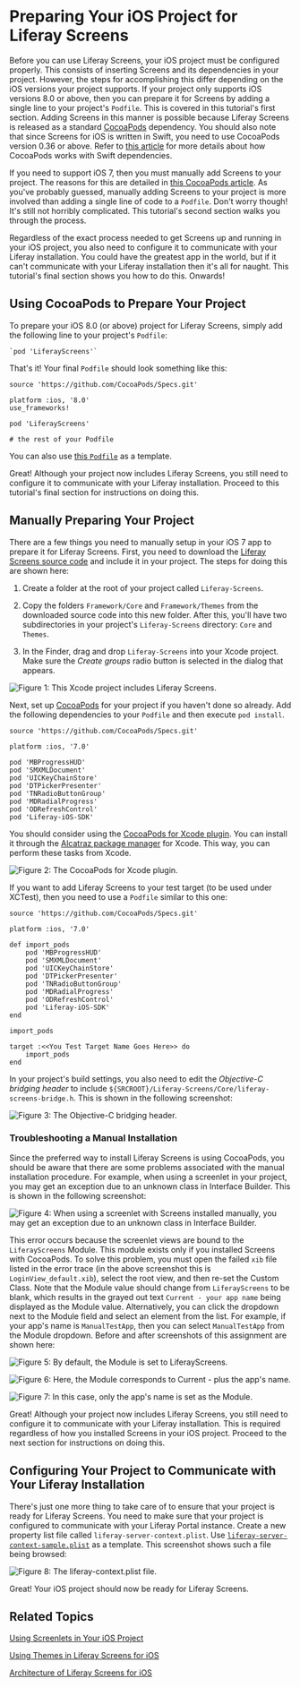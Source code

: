 # Preparing Your iOS Project for Liferay Screens [](id=preparing-your-ios-project-for-liferay-screens)

Before you can use Liferay Screens, your iOS project must be configured 
properly. This consists of inserting Screens and its dependencies in your 
project. However, the steps for accomplishing this differ depending on the 
iOS versions your project supports. If your project only supports iOS versions 
8.0 or above, then you can prepare it for Screens by adding a single line to 
your project's `Podfile`. This is covered in this tutorial's first section. 
Adding Screens in this manner is possible because Liferay Screens is released 
as a standard [CocoaPods](https://cocoapods.org/) dependency. You should also 
note that since Screens for iOS is written in Swift, you need to use CocoaPods 
version 0.36 or above. Refer to [this article](http://blog.cocoapods.org/CocoaPods-0.36/) 
for more details about how CocoaPods works with Swift dependencies. 

If you need to support iOS 7, then you must manually add Screens to your 
project. The reasons for this are detailed in [this CocoaPods article](http://blog.cocoapods.org/Pod-Authors-Guide-to-CocoaPods-Frameworks/). 
As you've probably guessed, manually adding Screens to your project is more 
involved than adding a single line of code to a `Podfile`. Don't worry though! 
It's still not horribly complicated. This tutorial's second section walks you 
through the process. 

Regardless of the exact process needed to get Screens up and running in your iOS 
project, you also need to configure it to communicate with your Liferay 
installation. You could have the greatest app in the world, but if it can't 
communicate with your Liferay installation then it's all for naught. This 
tutorial's final section shows you how to do this. Onwards! 

## Using CocoaPods to Prepare Your Project [](id=using-cocoapods-to-prepare-your-project)

To prepare your iOS 8.0 (or above) project for Liferay Screens, simply add the 
following line to your project's `Podfile`: 

    `pod 'LiferayScreens'`

That's it! Your final `Podfile` should look something like this:

    source 'https://github.com/CocoaPods/Specs.git'
    
    platform :ios, '8.0'
    use_frameworks!
    
    pod 'LiferayScreens'
    
    # the rest of your Podfile

You can also use [this `Podfile`](https://github.com/liferay/liferay-screens/tree/master/ios/Samples/Showcase-swift/Podfile) 
as a template. 

Great! Although your project now includes Liferay Screens, you still need to 
configure it to communicate with your Liferay installation. Proceed to this 
tutorial's final section for instructions on doing this.

## Manually Preparing Your Project [](id=manually-preparing-your-project)

There are a few things you need to manually setup in your iOS 7 app to prepare 
it for Liferay Screens. First, you need to download the 
[Liferay Screens source code](https://github.com/liferay/liferay-screens/releases) 
and include it in your project. The steps for doing this are shown here: 

1. Create a folder at the root of your project called `Liferay-Screens`.

2. Copy the folders `Framework/Core` and `Framework/Themes` from the downloaded 
   source code into this new folder. After this, you'll have two subdirectories 
   in your project's `Liferay-Screens` directory: `Core` and `Themes`.
   
3. In the Finder, drag and drop `Liferay-Screens` into your Xcode project. Make 
   sure the *Create groups* radio button is selected in the dialog that appears.

![Figure 1: This Xcode project includes Liferay Screens.](../../images/screens-ios-project-setup.png)

Next, set up [CocoaPods](http://cocoapods.org) for your project if you haven't 
done so already. Add the following dependencies to your `Podfile` and then 
execute `pod install`. 

    source 'https://github.com/CocoaPods/Specs.git'
    
    platform :ios, '7.0'
    
    pod 'MBProgressHUD'
    pod 'SMXMLDocument'
    pod 'UICKeyChainStore'
    pod 'DTPickerPresenter'
    pod 'TNRadioButtonGroup'
    pod 'MDRadialProgress'
    pod 'ODRefreshControl'
    pod 'Liferay-iOS-SDK'


You should consider using the [CocoaPods for Xcode plugin](https://github.com/kattrali/cocoapods-xcode-plugin). 
You can install it through the [Alcatraz package manager](http://alcatraz.io/) 
for Xcode. This way, you can perform these tasks from Xcode. 

![Figure 2: The CocoaPods for Xcode plugin.](../../images/screens-ios-xcode-cocoapods.png)

If you want to add Liferay Screens to your test target (to be used under 
XCTest), then you need to use a `Podfile` similar to this one:

    source 'https://github.com/CocoaPods/Specs.git'
    
    platform :ios, '7.0'

    def import_pods
        pod 'MBProgressHUD'
        pod 'SMXMLDocument'
        pod 'UICKeyChainStore'
        pod 'DTPickerPresenter'
        pod 'TNRadioButtonGroup'
        pod 'MDRadialProgress'
        pod 'ODRefreshControl'
        pod 'Liferay-iOS-SDK'
    end
    
    import_pods
    
    target :<<You Test Target Name Goes Here>> do
        import_pods
    end

In your project's build settings, you also need to edit the 
*Objective-C bridging header* to include 
`${SRCROOT}/Liferay-Screens/Core/liferay-screens-bridge.h`. This is shown in 
the following screenshot:

![Figure 3: The Objective-C bridging header.](../../images/screens-ios-project-header.png)

### Troubleshooting a Manual Installation [](id=troubleshooting-a-manual-installation)

Since the preferred way to install Liferay Screens is using CocoaPods, you 
should be aware that there are some problems associated with the manual 
installation procedure. For example, when using a screenlet in your project, you 
may get an exception due to an unknown class in Interface Builder. This is shown 
in the following screenshot: 

![Figure 4: When using a screenlet with Screens installed manually, you may get an exception due to an unknown class in Interface Builder.](../../images/screens-ios-xcode-unknown-class.png)

This error occurs because the screenlet views are bound to the `LiferayScreens` 
Module. This module exists only if you installed Screens with CocoaPods. To 
solve this problem, you must open the failed `xib` file listed in the error 
trace (in the above screenshot this is `LoginView_default.xib`), select the root 
view, and then re-set the Custom Class. Note that the Module value should change 
from `LiferayScreens` to be blank, which results in the grayed out text 
`Current - your app name` being displayed as the Module value. Alternatively, 
you can click the dropdown next to the Module field and select an element from 
the list. For example, if your app's name is `ManualTestApp`, then you can 
select `ManualTestApp` from the Module dropdown. Before and after screenshots of 
this assignment are shown here: 

![Figure 5: By default, the Module is set to LiferayScreens.](../../images/screens-ios-xcode-custom-class-before.png)

![Figure 6: Here, the Module corresponds to `Current -` plus the app's name.](../../images/screens-ios-xcode-custom-class-after.png)

![Figure 7: In this case, only the app's name is set as the Module.](../../images/screens-ios-xcode-custom-class-after-2.png)

Great! Although your project now includes Liferay Screens, you still need to 
configure it to communicate with your Liferay installation. This is required 
regardless of how you installed Screens in your iOS project. Proceed to the next 
section for instructions on doing this.

## Configuring Your Project to Communicate with Your Liferay Installation [](id=configuring-your-project-to-communicate-with-your-liferay-installation)

There's just one more thing to take care of to ensure that your project is ready 
for Liferay Screens. You need to make sure that your project is configured to 
communicate with your Liferay Portal instance. Create a new property list file 
called `liferay-server-context.plist`. Use [`liferay-server-context-sample.plist`](https://github.com/liferay/liferay-screens/blob/master/ios/Framework/Core/Resources/liferay-server-context-sample.plist) 
as a template. This screenshot shows such a file being browsed:

![Figure 8: The `liferay-context.plist` file.](../../images/screens-ios-liferay-context.png)

Great! Your iOS project should now be ready for Liferay Screens. 

## Related Topics [](id=related-topics)

[Using Screenlets in Your iOS Project](/tutorials/-/knowledge_base/6-2/using-screenlets-in-your-ios-project)

[Using Themes in Liferay Screens for iOS](/tutorials/-/knowledge_base/6-2/using-themes-in-liferay-screens-for-ios)

[Architecture of Liferay Screens for iOS](/tutorials/-/knowledge_base/6-2/architecture-of-liferay-screens-for-ios)
